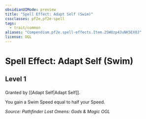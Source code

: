```yaml
---
obsidianUIMode: preview
title: "Spell Effect: Adapt Self (Swim)"
cssclasses: pf2e,pf2e-spell
tags:
  - trait/common
aliases: "Compendium.pf2e.spell-effects.Item.2SWUzp4JuNK5EX0J"
license: OGL
---
```

# Spell Effect: Adapt Self (Swim)
## Level 1
### 






Granted by [[Adapt Self|Adapt Self]].

You gain a Swim Speed equal to half your Speed.

*Source: Pathfinder Lost Omens: Gods & Magic*
*OGL*